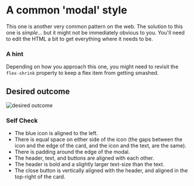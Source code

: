 # A common 'modal' style

This one is another very common pattern on the web. The solution to this one is _simple_... but it might not be immediately obvious to you. You'll need to edit the HTML a bit to get everything where it needs to be.

### A hint

Depending on how you approach this one, you might need to revisit the `flex-shrink` property to keep a flex item from getting smashed.

## Desired outcome

![desired outcome](./desired-outcome.png)

### Self Check

-  The blue icon is aligned to the left.
-  There is equal space on either side of the icon (the gaps between the icon and the edge of the card, and the icon and the text, are the same).
-  There is padding around the edge of the modal.
-  The header, text, and buttons are aligned with each other.
-  The header is bold and a slightly larger text-size than the text.
-  The close button is vertically aligned with the header, and aligned in the top-right of the card.
